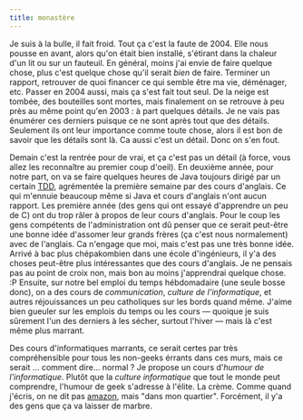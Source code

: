 ```yaml
---
title: monastère
---
```


Je suis à la bulle, il fait froid. Tout ça c'est la faute de 2004. Elle nous
pousse en avant, alors qu'on était bien installé, s'étirant dans la chaleur
d'un lit ou sur un fauteuil. En général, moins j'ai envie de faire quelque
chose, plus c'est quelque chose qu'il serait _bien_ de faire. Terminer un
rapport, retrouver de quoi financer ce qui semble être ma vie, déménager, etc.
Passer en 2004 aussi, mais ça s'est fait tout seul. De la neige est tombée,
des bouteilles sont mortes, mais finalement on se retrouve à peu près au même
point qu'en 2003 : à part quelques détails. Je ne vais pas énumérer ces
derniers puisque ce ne sont après tout que des détails. Seulement ils ont leur
importance comme toute chose, alors il est bon de savoir que les détails sont
là. Ca aussi c'est un détail. Donc on s'en fout.

Demain c'est la rentrée pour de vrai, et ça c'est pas un détail (à force, vous
allez les reconnaître au premier coup d'oeil). En deuxième année, pour notre
part, on va se faire quelques heures de Java toujours dirigé par un certain
[TDD](http://www.magix-team.org/perso/tdd/blogs/eapc/), agrémentée la première
semaine par des cours d'anglais. Ce qui m'ennuie beaucoup même si Java et
cours d'anglais n'ont aucun rapport. Les première année (des gens qui ont
essayé d'apprendre un peu de C) ont du trop râler à propos de leur cours
d'anglais. Pour le coup les gens compétents de l'administration ont dû penser
que ce serait peut-être une bonne idée d'assomer leur grands frères (ça c'est
nous normalement) avec de l'anglais. Ca n'engage que moi, mais c'est pas une
très bonne idée. Arrivé à bac plus chépakombien dans une école d'ingénieurs,
il y'a des choses peut-être plus intéressantes que des cours d'anglais. Je ne
pensais pas au point de croix non, mais bon au moins j'apprendrai quelque
chose. :P Ensuite, sur notre bel emploi du temps hébdomadaire (une seule bosse
donc), on a des cours de _communication_, _culture de l'informatique_, et
autres réjouissances un peu catholiques sur les bords quand même. J'aime bien
gueuler sur les emplois du temps ou les cours — quoique je suis sûrement l'un
des derniers à les sécher, surtout l'hiver — mais là c'est même plus marrant.

Des cours d'informatiques marrants, ce serait certes par très compréhensible
pour tous les non-geeks érrants dans ces murs, mais ce serait ... comment
dire... normal ? Je propose un cours d'_humour de l'informatique_. Plutôt que
la _culture informatique_ que tout le monde peut comprendre, l'humour de geek
s'adresse à l'élite. La crème. Comme quand j'écris, on ne dit pas
[amazon](http://www.amazon.fr), mais "dans mon quartier". Forcément, il y'a
des gens que ça va laisser de marbre.

